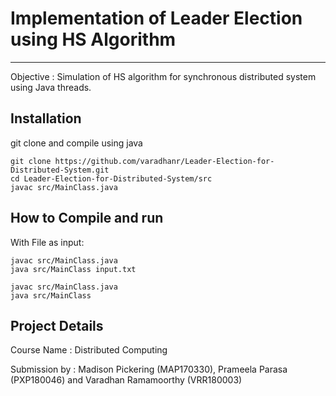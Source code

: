 # Implementation of Leader Election using HS Algorithm
--------------------------------------------------------


Objective : Simulation of HS algorithm for synchronous distributed system using Java threads.


Installation
-------------
git clone and compile using java

```shell
git clone https://github.com/varadhanr/Leader-Election-for-Distributed-System.git
cd Leader-Election-for-Distributed-System/src
javac src/MainClass.java
```

How to Compile and run
----------------------
With File as input:

```shell
javac src/MainClass.java
java src/MainClass input.txt
```

```shell
javac src/MainClass.java
java src/MainClass
```
Project Details
---------------
Course Name : Distributed Computing

Submission by : Madison Pickering (MAP170330), Prameela Parasa (PXP180046) and Varadhan Ramamoorthy (VRR180003)
